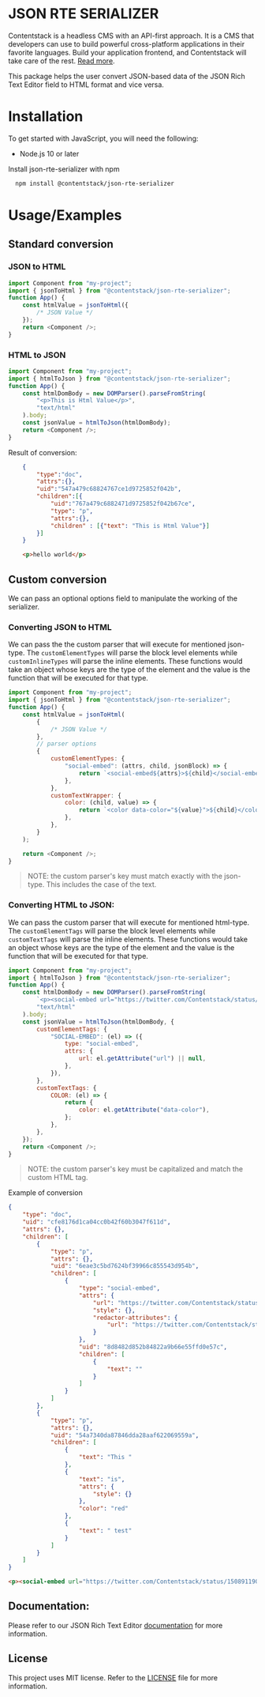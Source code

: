 # JSON RTE SERIALIZER

Contentstack is a headless CMS with an API-first approach. It is a CMS that developers can use to build powerful cross-platform applications in their favorite languages. Build your application frontend, and Contentstack will take care of the rest. [Read more](https://www.contentstack.com/docs/).

This package helps the user convert JSON-based data of the JSON Rich Text Editor field to HTML format and vice versa.

# Installation

To get started with JavaScript, you will need the following:

-   Node.js 10 or later

Install json-rte-serializer with npm

```bash
  npm install @contentstack/json-rte-serializer
```

# Usage/Examples

## Standard conversion

### JSON to HTML

```javascript
import Component from "my-project";
import { jsonToHtml } from "@contentstack/json-rte-serializer";
function App() {
    const htmlValue = jsonToHtml({
        /* JSON Value */
    });
    return <Component />;
}
```

### HTML to JSON

```javascript
import Component from "my-project";
import { htmlToJson } from "@contentstack/json-rte-serializer";
function App() {
    const htmlDomBody = new DOMParser().parseFromString(
        "<p>This is Html Value</p>",
        "text/html"
    ).body;
    const jsonValue = htmlToJson(htmlDomBody);
    return <Component />;
}
```

Result of conversion:

```JSON
    {
        "type":"doc",
        "attrs":{},
        "uid":"547a479c68824767ce1d9725852f042b",
        "children":[{
            "uid":"767a479c6882471d9725852f042b67ce",
            "type": "p",
            "attrs":{},
            "children" : [{"text": "This is Html Value"}]
        }]
    }
```

```HTML
    <p>hello world</p>
```

## Custom conversion

We can pass an optional options field to manipulate the working of the serializer.

### Converting JSON to HTML

We can pass the the custom parser that will execute for mentioned json-type. The `customElementTypes` will parse the block level elements while `customInlineTypes` will parse the inline elements. These functions would take an object whose keys are the type of the element and the value is the function that will be executed for that type.

```javascript
import Component from "my-project";
import { jsonToHtml } from "@contentstack/json-rte-serializer";
function App() {
    const htmlValue = jsonToHtml(
        {
            /* JSON Value */
        },
        // parser options
        {
            customElementTypes: {
                "social-embed": (attrs, child, jsonBlock) => {
                    return `<social-embed${attrs}>${child}</social-embed>`;
                },
            },
            customTextWrapper: {
                color: (child, value) => {
                    return `<color data-color="${value}">${child}</color>`;
                },
            },
        }
    );

    return <Component />;
}
```

> NOTE: the custom parser's key must match exactly with the json-type. This includes the case of the text.

### Converting HTML to JSON:

We can pass the custom parser that will execute for mentioned html-type. The `customElementTags` will parse the block level elements while `customTextTags` will parse the inline elements. These functions would take an object whose keys are the type of the element and the value is the function that will be executed for that type.

```javascript
import Component from "my-project";
import { htmlToJson } from "@contentstack/json-rte-serializer";
function App() {
    const htmlDomBody = new DOMParser().parseFromString(
        `<p><social-embed url="https://twitter.com/Contentstack/status/1508911909038436365?cxt=HHwWmsC9-d_Y3fApAAAA"></social-embed></p><p>This <color data-color="red">is</color> test</p>`,
        "text/html"
    ).body;
    const jsonValue = htmlToJson(htmlDomBody, {
        customElementTags: {
            "SOCIAL-EMBED": (el) => ({
                type: "social-embed",
                attrs: {
                    url: el.getAttribute("url") || null,
                },
            }),
        },
        customTextTags: {
            COLOR: (el) => {
                return {
                    color: el.getAttribute("data-color"),
                };
            },
        },
    });
    return <Component />;
}
```

> NOTE: the custom parser's key must be capitalized and match the custom HTML tag.

Example of conversion

```JSON
{
    "type": "doc",
    "uid": "cfe8176d1ca04cc0b42f60b3047f611d",
    "attrs": {},
    "children": [
        {
            "type": "p",
            "attrs": {},
            "uid": "6eae3c5bd7624bf39966c855543d954b",
            "children": [
                {
                    "type": "social-embed",
                    "attrs": {
                        "url": "https://twitter.com/Contentstack/status/1508911909038436365?cxt=HHwWmsC9-d_Y3fApAAAA",
                        "style": {},
                        "redactor-attributes": {
                            "url": "https://twitter.com/Contentstack/status/1508911909038436365?cxt=HHwWmsC9-d_Y3fApAAAA"
                        }
                    },
                    "uid": "8d8482d852b84822a9b66e55ffd0e57c",
                    "children": [
                        {
                            "text": ""
                        }
                    ]
                }
            ]
        },
        {
            "type": "p",
            "attrs": {},
            "uid": "54a7340da87846dda28aaf622069559a",
            "children": [
                {
                    "text": "This "
                },
                {
                    "text": "is",
                    "attrs": {
                        "style": {}
                    },
                    "color": "red"
                },
                {
                    "text": " test"
                }
            ]
        }
    ]
}

```

```HTML
<p><social-embed url="https://twitter.com/Contentstack/status/1508911909038436365?cxt=HHwWmsC9-d_Y3fApAAAA"></social-embed></p><p>This <color data-color="red">is</color> <wrapper>test</wrapper></p>
```

## Documentation:

Please refer to our JSON Rich Text Editor [documentation](https://www.contentstack.com/docs/developers/create-content-types/json-rich-text-editor/) for more information.

## License

This project uses MIT license. Refer to the [LICENSE](LICENSE) file for more information.
